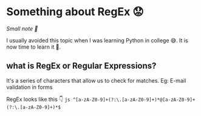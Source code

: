 # Something about RegEx :worried:

_Small note 📝_

I usually avoided this topic when I was learning Python in college 😅.
It is now time to learn it 📖.

## what is RegEx or Regular Expressions?

It's a series of characters that allow us to check for matches.
Eg: E-mail validation in forms

RegEx looks like this 👇
`js
^[a-zA-Z0-9]+(?:\.[a-zA-Z0-9]+)*@[a-zA-Z0-9]+(?:\.[a-zA-Z0-9]+)*$
`
